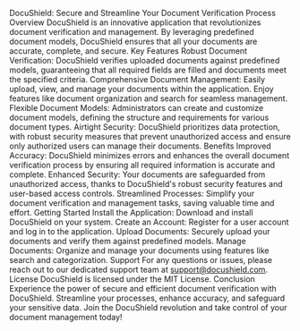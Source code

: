 DocuShield: Secure and Streamline Your Document Verification Process
Overview
DocuShield is an innovative application that revolutionizes document verification and management. By leveraging predefined document models, DocuShield ensures that all your documents are accurate, complete, and secure.
Key Features
Robust Document Verification: DocuShield verifies uploaded documents against predefined models, guaranteeing that all required fields are filled and documents meet the specified criteria.
Comprehensive Document Management: Easily upload, view, and manage your documents within the application. Enjoy features like document organization and search for seamless management.
Flexible Document Models: Administrators can create and customize document models, defining the structure and requirements for various document types.
Airtight Security: DocuShield prioritizes data protection, with robust security measures that prevent unauthorized access and ensure only authorized users can manage their documents.
Benefits
Improved Accuracy: DocuShield minimizes errors and enhances the overall document verification process by ensuring all required information is accurate and complete.
Enhanced Security: Your documents are safeguarded from unauthorized access, thanks to DocuShield's robust security features and user-based access controls.
Streamlined Processes: Simplify your document verification and management tasks, saving valuable time and effort.
Getting Started
Install the Application: Download and install DocuShield on your system.
Create an Account: Register for a user account and log in to the application.
Upload Documents: Securely upload your documents and verify them against predefined models.
Manage Documents: Organize and manage your documents using features like search and categorization.
Support
For any questions or issues, please reach out to our dedicated support team at support@docushield.com.
License
DocuShield is licensed under the MIT License.
Conclusion
Experience the power of secure and efficient document verification with DocuShield. Streamline your processes, enhance accuracy, and safeguard your sensitive data. Join the DocuShield revolution and take control of your document management today!